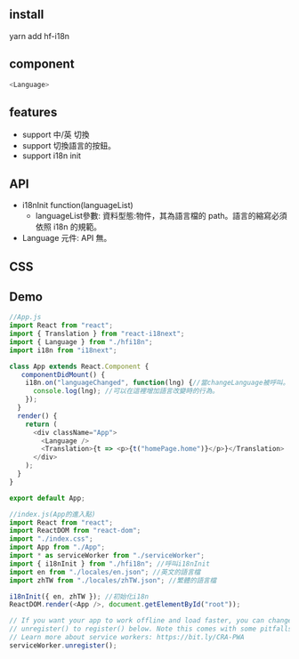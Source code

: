 ## install

yarn add hf-i18n

## component

```javascript
<Language>
```

## features

- support 中/英 切換
- support 切換語言的按鈕。
- support i18n init

## API

- i18nInit function(languageList)
  - languageList參數: 資料型態:物件，其為語言檔的 path。語言的縮寫必須依照 i18n 的規範。
- Language 元件: API 無。  

## CSS

## Demo

```javascript
//App.js
import React from "react";
import { Translation } from "react-i18next";
import { Language } from "./hfi18n";
import i18n from "i18next";

class App extends React.Component {
   componentDidMount() {
    i18n.on("languageChanged", function(lng) {//當changeLanguage被呼叫。
      console.log(lng); //可以在這裡增加語言改變時的行為。
    });
  }
  render() {
    return (
      <div className="App">
        <Language />
        <Translation>{t => <p>{t("homePage.home")}</p>}</Translation>
      </div>
    );
  }
}

export default App;

//index.js(App的進入點)
import React from "react";
import ReactDOM from "react-dom";
import "./index.css";
import App from "./App";
import * as serviceWorker from "./serviceWorker";
import { i18nInit } from "./hfi18n"; //呼叫i18nInit
import en from "./locales/en.json"; //英文的語言檔
import zhTW from "./locales/zhTW.json"; //繁體的語言檔

i18nInit({ en, zhTW }); //初始化i18n
ReactDOM.render(<App />, document.getElementById("root"));

// If you want your app to work offline and load faster, you can change
// unregister() to register() below. Note this comes with some pitfalls.
// Learn more about service workers: https://bit.ly/CRA-PWA
serviceWorker.unregister();
```

